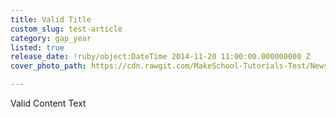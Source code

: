 ```yaml
---
title: Valid Title
custom_slug: test-article
category: gap_year
listed: true
release_date: !ruby/object:DateTime 2014-11-20 11:00:00.000000000 Z
cover_photo_path: https://cdn.rawgit.com/MakeSchool-Tutorials-Test/News_Tests/bfff16007496cef5442867007559b3a36565b5af/60728e6a-9bf3-4bf1-ac65-34fc18f1b80e/cover_photo.jpeg

---
```

Valid Content Text